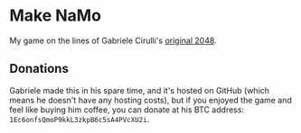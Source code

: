 # Make NaMo
My game on the lines of Gabriele Cirulli's [original 2048](http://gabrielecirulli.github.io/2048/). 



## Donations
Gabriele made this in his spare time, and it's hosted on GitHub (which means he doesn't have any hosting costs), but if you enjoyed the game and feel like buying him coffee, you can donate at his BTC address: `1Ec6onfsQmoP9kkL3zkpB6c5sA4PVcXU2i`.
